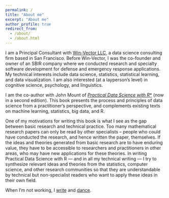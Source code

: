 ```yaml
---
permalink: /
title: "About me"
excerpt: "About me"
author_profile: true
redirect_from: 
  - /about/
  - /about.html
---
```


I am a Principal Consultant with [Win-Vector LLC](http://win-vector.com/), a data science consulting firm based in San Francisco. Before Win-Vector, I was the co-founder and owner of an SBIR company where we conducted research and specialty software development for defense and emergency response applications. My technical interests include data science, statistics, statistical learning, and data visualization. I am also interested (at a layperson’s level) in cognitive science, psychology, and linguistics.

I am the co-author with John Mount of [*Practical Data Science with R**](https://www.manning.com/books/practical-data-science-with-r-second-edition) (now in a second edition). This book presents the process and principles of data science from a practitioner’s perspective, and complements existing texts on machine learning, statistics, big data, and R.

One of my motivations for writing this book is what I see as the gap between basic research and technical practice. Too many mathematical research papers can only be read by other specialists – people who could have conducted the research, and hence written the paper, themselves. If the ideas and theories generated from basic research are to have enduring value, they have to be accessible to researchers and practitioners in other areas, who may have new applications for these theories. In writing Practical Data Science with R — and in all my technical writing — I try to synthesize relevant ideas and theories from the statistics, computer science, and other research communities so that they are understandable by technical but non-specialist readers who want to apply these ideas in their own field.

When I’m not working, I [write](http://multoghost.wordpress.com/) and [dance](http://www.dholrhythms.com/).

